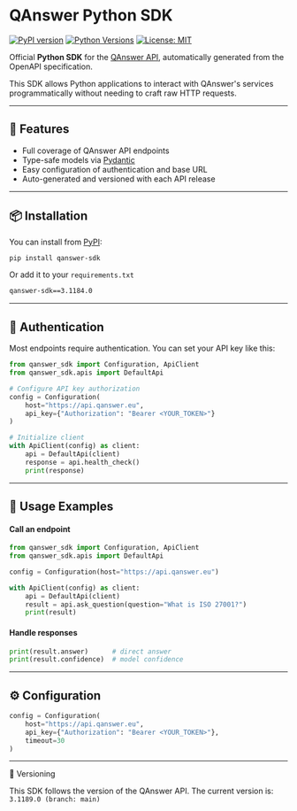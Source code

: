 # QAnswer Python SDK

[![PyPI version](https://badge.fury.io/py/qanswer-sdk.svg)](https://pypi.org/project/qanswer-sdk/)
[![Python Versions](https://img.shields.io/pypi/pyversions/qanswer-sdk.svg)](https://pypi.org/project/qanswer-sdk/)
[![License: MIT](https://img.shields.io/badge/License-MIT-yellow.svg)](LICENSE)

Official **Python SDK** for the [QAnswer API](https://qanswer.eu), automatically generated from the OpenAPI specification.

This SDK allows Python applications to interact with QAnswer's services programmatically without needing to craft raw HTTP requests.

---

## 🚀 Features

- Full coverage of QAnswer API endpoints  
- Type-safe models via [Pydantic](https://docs.pydantic.dev)  
- Easy configuration of authentication and base URL  
- Auto-generated and versioned with each API release  

---

## 📦 Installation

You can install from [PyPI](https://pypi.org/project/qanswer-sdk/):

```bash
pip install qanswer-sdk
```


Or add it to your `requirements.txt`

```txt
qanswer-sdk==3.1184.0
```

---

## 🔑 Authentication

Most endpoints require authentication. You can set your API key like this:
```python
from qanswer_sdk import Configuration, ApiClient
from qanswer_sdk.apis import DefaultApi

# Configure API key authorization
config = Configuration(
    host="https://api.qanswer.eu",
    api_key={"Authorization": "Bearer <YOUR_TOKEN>"}
)

# Initialize client
with ApiClient(config) as client:
    api = DefaultApi(client)
    response = api.health_check()
    print(response)
```

---

## 📖 Usage Examples

#### Call an endpoint

```python
from qanswer_sdk import Configuration, ApiClient
from qanswer_sdk.apis import DefaultApi

config = Configuration(host="https://api.qanswer.eu")

with ApiClient(config) as client:
    api = DefaultApi(client)
    result = api.ask_question(question="What is ISO 27001?")
    print(result)
```

#### Handle responses

```python
print(result.answer)      # direct answer
print(result.confidence)  # model confidence
```

---

## ⚙️ Configuration

```python
config = Configuration(
    host="https://api.qanswer.eu",
    api_key={"Authorization": "Bearer <YOUR_TOKEN>"},
    timeout=30
)
```

---

📌 Versioning

This SDK follows the version of the QAnswer API.
The current version is: `3.1189.0 (branch: main)`